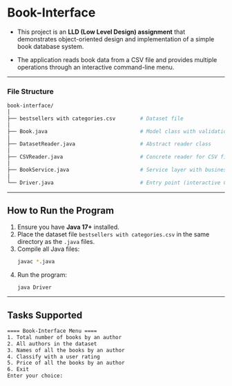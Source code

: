 # Book-Interface

- This project is an **LLD (Low Level Design) assignment** that demonstrates object-oriented design and implementation of a simple book database system. 

- The application reads book data from a CSV file and provides multiple operations through an interactive command-line menu.

---

### File Structure

```bash
book-interface/
│
├── bestsellers with categories.csv        # Dataset file
│
├── Book.java                              # Model class with validation and printDetails
│
├── DatasetReader.java                     # Abstract reader class
│
├── CSVReader.java                         # Concrete reader for CSV files
│
├── BookService.java                       # Service layer with business logic
│
└── Driver.java                            # Entry point (interactive CLI)
```

---

## How to Run the Program

1. Ensure you have **Java 17+** installed.  
2. Place the dataset file `bestsellers with categories.csv` in the same directory as the `.java` files.  
3. Compile all Java files:
   ```bash
   javac *.java
   ```
4. Run the program:
    ```
    java Driver
    ```

---

## Tasks Supported

```bash
==== Book-Interface Menu ====
1. Total number of books by an author
2. All authors in the dataset
3. Names of all the books by an author
4. Classify with a user rating
5. Price of all the books by an author
6. Exit
Enter your choice: 
```